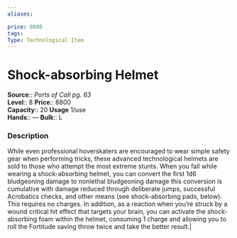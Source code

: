 ```yaml
---
aliases: 

price: 8800
tags: 
Type: Technological Item
---
```


# Shock-absorbing Helmet

**Source**:: _Ports of Call pg. 63_  
**Level**:: 8
**Price**:: 8800  
**Capacity**:: 20 **Usage** 1/use  
**Hands**:: — 
**Bulk**:: L

### Description

While even professional hoverskaters are encouraged to wear simple safety gear when performing tricks, these advanced technological helmets are sold to those who attempt the most extreme stunts. When you fall while wearing a shock-absorbing helmet, you can convert the first 1d6 bludgeoning damage to nonlethal bludgeoning damage this conversion is cumulative with damage reduced through deliberate jumps, successful Acrobatics checks, and other means (see shock-absorbing pads, below). This requires no charges. In addition, as a reaction when you’re struck by a wound critical hit effect that targets your brain, you can activate the shock-absorbing foam within the helmet, consuming 1 charge and allowing you to roll the Fortitude saving throw twice and take the better result.|
